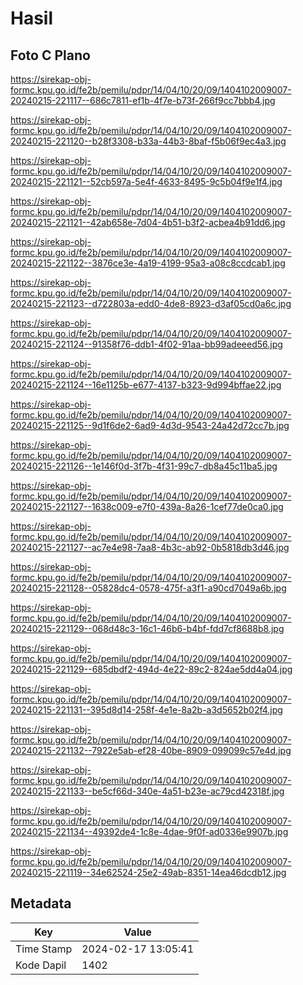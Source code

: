 # Hasil

## Foto C Plano

https://sirekap-obj-formc.kpu.go.id/fe2b/pemilu/pdpr/14/04/10/20/09/1404102009007-20240215-221117--686c7811-ef1b-4f7e-b73f-266f9cc7bbb4.jpg

https://sirekap-obj-formc.kpu.go.id/fe2b/pemilu/pdpr/14/04/10/20/09/1404102009007-20240215-221120--b28f3308-b33a-44b3-8baf-f5b06f9ec4a3.jpg

https://sirekap-obj-formc.kpu.go.id/fe2b/pemilu/pdpr/14/04/10/20/09/1404102009007-20240215-221121--52cb597a-5e4f-4633-8495-9c5b04f9e1f4.jpg

https://sirekap-obj-formc.kpu.go.id/fe2b/pemilu/pdpr/14/04/10/20/09/1404102009007-20240215-221121--42ab658e-7d04-4b51-b3f2-acbea4b91dd6.jpg

https://sirekap-obj-formc.kpu.go.id/fe2b/pemilu/pdpr/14/04/10/20/09/1404102009007-20240215-221122--3876ce3e-4a19-4199-95a3-a08c8ccdcab1.jpg

https://sirekap-obj-formc.kpu.go.id/fe2b/pemilu/pdpr/14/04/10/20/09/1404102009007-20240215-221123--d722803a-edd0-4de8-8923-d3af05cd0a6c.jpg

https://sirekap-obj-formc.kpu.go.id/fe2b/pemilu/pdpr/14/04/10/20/09/1404102009007-20240215-221124--91358f76-ddb1-4f02-91aa-bb99adeeed56.jpg

https://sirekap-obj-formc.kpu.go.id/fe2b/pemilu/pdpr/14/04/10/20/09/1404102009007-20240215-221124--16e1125b-e677-4137-b323-9d994bffae22.jpg

https://sirekap-obj-formc.kpu.go.id/fe2b/pemilu/pdpr/14/04/10/20/09/1404102009007-20240215-221125--9d1f6de2-6ad9-4d3d-9543-24a42d72cc7b.jpg

https://sirekap-obj-formc.kpu.go.id/fe2b/pemilu/pdpr/14/04/10/20/09/1404102009007-20240215-221126--1e146f0d-3f7b-4f31-99c7-db8a45c11ba5.jpg

https://sirekap-obj-formc.kpu.go.id/fe2b/pemilu/pdpr/14/04/10/20/09/1404102009007-20240215-221127--1638c009-e7f0-439a-8a26-1cef77de0ca0.jpg

https://sirekap-obj-formc.kpu.go.id/fe2b/pemilu/pdpr/14/04/10/20/09/1404102009007-20240215-221127--ac7e4e98-7aa8-4b3c-ab92-0b5818db3d46.jpg

https://sirekap-obj-formc.kpu.go.id/fe2b/pemilu/pdpr/14/04/10/20/09/1404102009007-20240215-221128--05828dc4-0578-475f-a3f1-a90cd7049a6b.jpg

https://sirekap-obj-formc.kpu.go.id/fe2b/pemilu/pdpr/14/04/10/20/09/1404102009007-20240215-221129--068d48c3-16c1-46b6-b4bf-fdd7cf8688b8.jpg

https://sirekap-obj-formc.kpu.go.id/fe2b/pemilu/pdpr/14/04/10/20/09/1404102009007-20240215-221129--685dbdf2-494d-4e22-89c2-824ae5dd4a04.jpg

https://sirekap-obj-formc.kpu.go.id/fe2b/pemilu/pdpr/14/04/10/20/09/1404102009007-20240215-221131--395d8d14-258f-4e1e-8a2b-a3d5652b02f4.jpg

https://sirekap-obj-formc.kpu.go.id/fe2b/pemilu/pdpr/14/04/10/20/09/1404102009007-20240215-221132--7922e5ab-ef28-40be-8909-099099c57e4d.jpg

https://sirekap-obj-formc.kpu.go.id/fe2b/pemilu/pdpr/14/04/10/20/09/1404102009007-20240215-221133--be5cf66d-340e-4a51-b23e-ac79cd42318f.jpg

https://sirekap-obj-formc.kpu.go.id/fe2b/pemilu/pdpr/14/04/10/20/09/1404102009007-20240215-221134--49392de4-1c8e-4dae-9f0f-ad0336e9907b.jpg

https://sirekap-obj-formc.kpu.go.id/fe2b/pemilu/pdpr/14/04/10/20/09/1404102009007-20240215-221119--34e62524-25e2-49ab-8351-14ea46dcdb12.jpg


## Metadata

| Key        | Value               |
| ---------- | ------------------- |
| Time Stamp | 2024-02-17 13:05:41 |
| Kode Dapil | 1402                |



